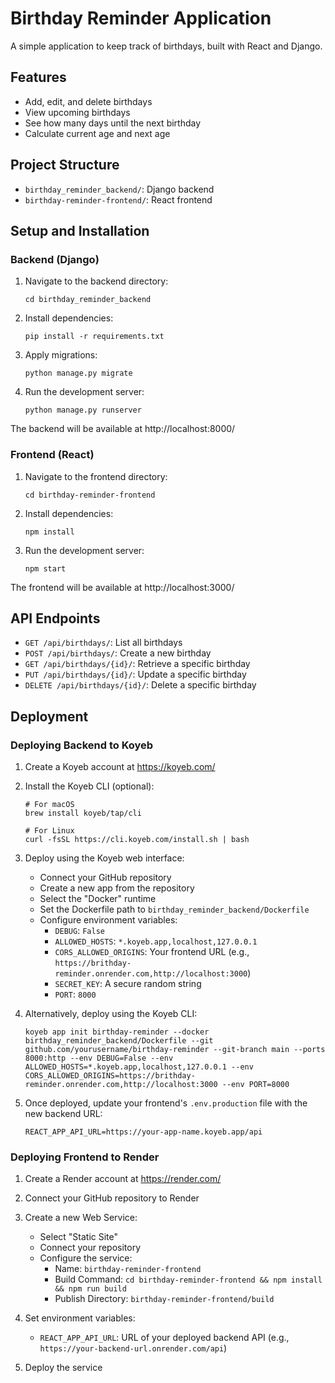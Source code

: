 # Birthday Reminder Application

A simple application to keep track of birthdays, built with React and Django.

## Features

- Add, edit, and delete birthdays
- View upcoming birthdays
- See how many days until the next birthday
- Calculate current age and next age

## Project Structure

- `birthday_reminder_backend/`: Django backend
- `birthday-reminder-frontend/`: React frontend

## Setup and Installation

### Backend (Django)

1. Navigate to the backend directory:
   ```
   cd birthday_reminder_backend
   ```

2. Install dependencies:
   ```
   pip install -r requirements.txt
   ```

3. Apply migrations:
   ```
   python manage.py migrate
   ```

4. Run the development server:
   ```
   python manage.py runserver
   ```

The backend will be available at http://localhost:8000/

### Frontend (React)

1. Navigate to the frontend directory:
   ```
   cd birthday-reminder-frontend
   ```

2. Install dependencies:
   ```
   npm install
   ```

3. Run the development server:
   ```
   npm start
   ```

The frontend will be available at http://localhost:3000/

## API Endpoints

- `GET /api/birthdays/`: List all birthdays
- `POST /api/birthdays/`: Create a new birthday
- `GET /api/birthdays/{id}/`: Retrieve a specific birthday
- `PUT /api/birthdays/{id}/`: Update a specific birthday
- `DELETE /api/birthdays/{id}/`: Delete a specific birthday

## Deployment

### Deploying Backend to Koyeb

1. Create a Koyeb account at https://koyeb.com/

2. Install the Koyeb CLI (optional):
   ```
   # For macOS
   brew install koyeb/tap/cli
   
   # For Linux
   curl -fsSL https://cli.koyeb.com/install.sh | bash
   ```

3. Deploy using the Koyeb web interface:
   - Connect your GitHub repository
   - Create a new app from the repository
   - Select the "Docker" runtime
   - Set the Dockerfile path to `birthday_reminder_backend/Dockerfile`
   - Configure environment variables:
     - `DEBUG`: `False`
     - `ALLOWED_HOSTS`: `*.koyeb.app,localhost,127.0.0.1`
     - `CORS_ALLOWED_ORIGINS`: Your frontend URL (e.g., `https://brithday-reminder.onrender.com,http://localhost:3000`)
     - `SECRET_KEY`: A secure random string
     - `PORT`: `8000`

4. Alternatively, deploy using the Koyeb CLI:
   ```
   koyeb app init birthday-reminder --docker birthday_reminder_backend/Dockerfile --git github.com/yourusername/birthday-reminder --git-branch main --ports 8000:http --env DEBUG=False --env ALLOWED_HOSTS=*.koyeb.app,localhost,127.0.0.1 --env CORS_ALLOWED_ORIGINS=https://brithday-reminder.onrender.com,http://localhost:3000 --env PORT=8000
   ```

5. Once deployed, update your frontend's `.env.production` file with the new backend URL:
   ```
   REACT_APP_API_URL=https://your-app-name.koyeb.app/api
   ```

### Deploying Frontend to Render

1. Create a Render account at https://render.com/

2. Connect your GitHub repository to Render

3. Create a new Web Service:
   - Select "Static Site"
   - Connect your repository
   - Configure the service:
     - Name: `birthday-reminder-frontend`
     - Build Command: `cd birthday-reminder-frontend && npm install && npm run build`
     - Publish Directory: `birthday-reminder-frontend/build`

4. Set environment variables:
   - `REACT_APP_API_URL`: URL of your deployed backend API (e.g., `https://your-backend-url.onrender.com/api`)

5. Deploy the service 